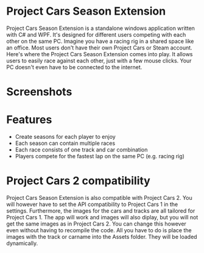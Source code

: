 # Project Cars Season Extension

Project Cars Season Extension is a standalone windows application written with C# and WPF. It's designed for different users competing with each other on the same PC. Imagine you have a racing rig in a shared space like an office. Most users don't have their own Project Cars or Steam account.
Here's where the Project Cars Season Extension comes into play. It allows users to easily race against each other, just with a few mouse clicks. Your PC doesn't even have to be connected to the internet.

# Screenshots

# Features
* Create seasons for each player to enjoy
* Each season can contain multiple races
* Each race consists of one track and car combination
* Players compete for the fastest lap on the same PC (e.g. racing rig)

# Project Cars 2 compatibility
Project Cars Season Extension is also compatible with Project Cars 2. You will however have to set the API compatibility to Project Cars 1 in the settings. Furthermore, the images for the cars and tracks are all tailored for Project Cars 1. The app will work and images will also diplay, but you will not get the same images as in Project Cars 2. You can change this however even without having to recompile the code. All you have to do is place the images with the track or carname into the Assets folder. They will be loaded dynamically.
